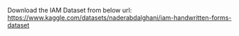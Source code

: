 Download the IAM Dataset from below url:
https://www.kaggle.com/datasets/naderabdalghani/iam-handwritten-forms-dataset
